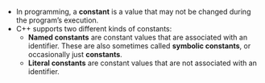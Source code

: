 - In programming, a **constant** is a value that may not be changed during the program’s execution.
- C++ supports two different kinds of constants:
	- **Named constants** are constant values that are associated with an identifier. These are also sometimes called **symbolic constants**, or occasionally just **constants**.
	- **Literal constants** are constant values that are not associated with an identifier.
